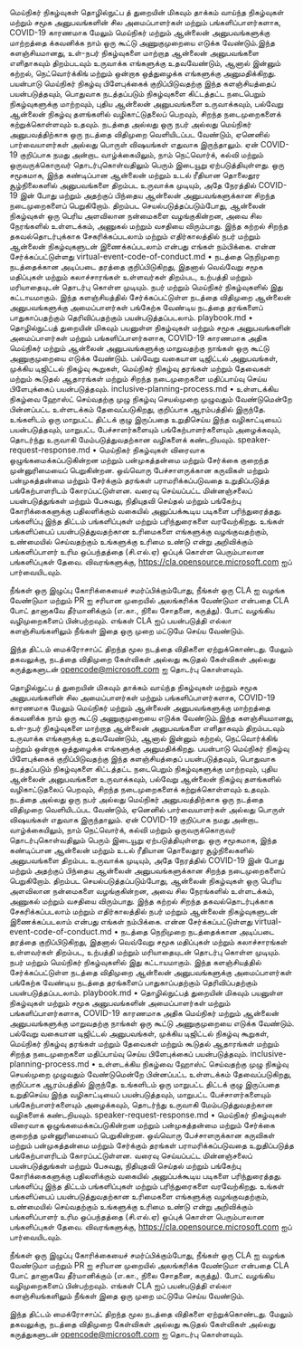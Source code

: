 மெய்நிகர் நிகழ்வுகள்
தொழில்நுட்ப த் துறையின் மிகவும் தாக்கம் வாய்ந்த நிகழ்வுகள் மற்றும் சமூக அனுபவங்களின் சில அமைப்பாளர்கள் மற்றும் பங்களிப்பாளர்களாக, COVID-19 காரணமாக மேலும் மெய்நிகர் மற்றும் ஆன்லைன் அனுபவங்களுக்கு மாற்றத்தை க்கவனிக்க நாம் ஒரு கூட்டு அணுகுமுறையை எடுக்க வேண்டும்.இந்த களஞ்சியமானது, உள்-நபர் நிகழ்வுகளை மாற்றாத ஆன்லைன் அனுபவங்களை எளிதாகவும் திறம்படவும் உருவாக்க எங்களுக்கு உதவவேண்டும், ஆனால் இன்னும் கற்றல், நெட்வொர்க்கிங் மற்றும் ஒன்றாக ஒத்துழைக்க எங்களுக்கு அனுமதிக்கிறது.
பயன்பாடு
மெய்நிகர் நிகழ்வு பிளேபுக்கைக் குறிப்பிடுவதற்கு இந்த களஞ்சியத்தைப் பயன்படுத்தவும், பொதுவாக நடத்தப்படும் நிகழ்வுகளை கிட்டத்தட்ட நடைபெறும் நிகழ்வுகளுக்கு மாற்றவும், புதிய ஆன்லைன் அனுபவங்களை உருவாக்கவும், பல்வேறு ஆன்லைன் நிகழ்வு தளங்களில் வழிகாட்டுதலைப் பெறவும், சிறந்த நடைமுறைகளைக் கற்றுக்கொள்ளவும் உதவும். நடத்தை அல்லது ஒரு நபர் அல்லது மெய்நிகர் அனுபவத்திற்காக ஒரு நடத்தை விதிமுறை வெளியிடப்பட வேண்டும், ஏனெனில் பார்வையாளர்கள் அல்லது பொருள் விஷயங்கள் எதுவாக இருந்தாலும்.
ஏன்
COVID-19 குறிப்பாக நமது அன்றாட வாழ்க்கையிலும், நாம் நெட்வொர்க், கல்வி மற்றும் ஒருவருக்கொருவர் தொடர்புகொள்வதிலும் பெரும் இடையூறு ஏற்படுத்தியுள்ளது. ஒரு சமூகமாக, இந்த கண்டிப்பான ஆன்லைன் மற்றும் உடல் ரீதியான தொலைதூர சூழ்நிலைகளில் அனுபவங்களை திறம்பட உருவாக்க முடியும், அதே நேரத்தில் COVID-19 இன் போது மற்றும் அதற்குப் பிந்தைய ஆன்லைன் அனுபவங்களுக்கான சிறந்த நடைமுறைகளைப் பெறுகிறோம். திறம்பட செயல்படுத்தப்படும்போது, ஆன்லைன் நிகழ்வுகள் ஒரு பெரிய அளவிலான நன்மைகளை வழங்குகின்றன, அவை சில நேரங்களில் உள்ளடக்கம், அணுகல் மற்றும் வசதியை விரும்பாது. இந்த கற்றல் சிறந்த தகவல்தொடர்புக்காக சேகரிக்கப்படலாம் மற்றும் எதிர்காலத்தில் நபர் மற்றும் ஆன்லைன் நிகழ்வுகளுடன் இணைக்கப்படலாம் என்பது எங்கள் நம்பிக்கை.
என்ன சேர்க்கப்பட்டுள்ளது
virtual-event-code-of-conduct.md
•	நடத்தை நெறிமுறை நடத்தைக்கான அடிப்படை தரத்தை குறிப்பிடுகிறது, இதனால் வெவ்வேறு சமூக மதிப்புகள் மற்றும் கலாச்சாரங்கள் உள்ளவர்கள் திறம்பட, உற்பத்தி மற்றும் மரியாதையுடன் தொடர்பு கொள்ள முடியும். நபர் மற்றும் மெய்நிகர் நிகழ்வுகளில் இது கட்டாயமாகும். இந்த களஞ்சியத்தில் சேர்க்கப்பட்டுள்ள நடத்தை விதிமுறை ஆன்லைன் அனுபவங்களுக்கு அமைப்பாளர்கள் பங்கேற்க வேண்டிய நடத்தை தரங்களைப் பாதுகாப்பதற்கும் தெரிவிப்பதற்கும் பயன்படுத்தப்படலாம்.
playbook.md
•	தொழில்நுட்பத் துறையின் மிகவும் பயனுள்ள நிகழ்வுகள் மற்றும் சமூக அனுபவங்களின் அமைப்பாளர்கள் மற்றும் பங்களிப்பாளர்களாக, COVID-19 காரணமாக அதிக மெய்நிகர் மற்றும் ஆன்லைன் அனுபவங்களுக்கு மாறுவதற்கு நாங்கள் ஒரு கூட்டு அணுகுமுறையை எடுக்க வேண்டும். பல்வேறு வகையான டிஜிட்டல் அனுபவங்கள், முக்கிய டிஜிட்டல் நிகழ்வு கூறுகள், மெய்நிகர் நிகழ்வு தரங்கள் மற்றும் தேவைகள் மற்றும் கூடுதல் ஆதாரங்கள் மற்றும் சிறந்த நடைமுறைகளை மதிப்பாய்வு செய்ய பிளேபுக்கைப் பயன்படுத்தவும்.
inclusive-planning-process.md
•	உள்ளடக்கிய நிகழ்வை ஹோஸ்ட் செய்வதற்கு முழு நிகழ்வு செயல்முறை முழுவதும் வேண்டுமென்றே பின்னப்பட்ட உள்ளடக்கம் தேவைப்படுகிறது, குறிப்பாக ஆரம்பத்தில் இருந்தே. உங்களிடம் ஒரு மாறுபட்ட திட்டக் குழு இருப்பதை உறுதிசெய்ய இந்த வழிகாட்டியைப் பயன்படுத்தவும், மாறுபட்ட பேச்சாளர்களையும் பங்கேற்பாளர்களையும் அழைக்கவும், தொடர்ந்து உருவாகி மேம்படுத்துவதற்கான வழிகளைக் கண்டறியவும்.
speaker-request-response.md
•	மெய்நிகர் நிகழ்வுகள் விரைவாக ஒழுங்கமைக்கப்படுகின்றன மற்றும் பன்முகத்தன்மை மற்றும் சேர்க்கை குறைந்த முன்னுரிமையைப் பெறுகின்றன. ஒவ்வொரு பேச்சாளருக்கான கருவிகள் மற்றும் பன்முகத்தன்மை மற்றும் சேர்க்கும் தரங்கள் பராமரிக்கப்படுவதை உறுதிப்படுத்த பங்கேற்பாளரிடம் கோரப்பட்டுள்ளன. வரைவு செய்யப்பட்ட மின்னஞ்சலைப் பயன்படுத்துங்கள் மற்றும் பேசுவது, நிதியுதவி செய்தல் மற்றும் பங்கேற்பு கோரிக்கைகளுக்கு பதிலளிக்கும் வகையில் அனுப்பக்கூடிய படிகளை பரிந்துரைத்தது.
பங்களிப்பு
இந்த திட்டம் பங்களிப்புகள் மற்றும் பரிந்துரைகளை வரவேற்கிறது. உங்கள் பங்களிப்பைப் பயன்படுத்துவதற்கான உரிமைகளை எங்களுக்கு வழங்குவதற்கும், உண்மையில் செய்வதற்கும் உங்களுக்கு உரிமை உண்டு என்று அறிவிக்கும் பங்களிப்பாளர் உரிம ஒப்பந்தத்தை (சி.எல்.ஏ) ஒப்புக் கொள்ள பெரும்பாலான பங்களிப்புகள் தேவை. விவரங்களுக்கு, https://cla.opensource.microsoft.com ஐப் பார்வையிடவும்.

நீங்கள் ஒரு இழுப்பு கோரிக்கையைச் சமர்ப்பிக்கும்போது, நீங்கள் ஒரு CLA ஐ வழங்க வேண்டுமா மற்றும் PR ஐ சரியான முறையில் அலங்கரிக்க வேண்டுமா என்பதை CLA போட் தானாகவே தீர்மானிக்கும் (எ.கா., நிலை சோதனை, கருத்து). போட் வழங்கிய வழிமுறைகளைப் பின்பற்றவும். எங்கள் CLA ஐப் பயன்படுத்தி எல்லா களஞ்சியங்களிலும் நீங்கள் இதை ஒரு முறை மட்டுமே செய்ய வேண்டும்.

இந்த திட்டம் மைக்ரோசாப்ட் திறந்த மூல நடத்தை விதிகளை ஏற்றுக்கொண்டது. மேலும் தகவலுக்கு, நடத்தை விதிமுறை கேள்விகள் அல்லது கூடுதல் கேள்விகள் அல்லது கருத்துகளுடன் opencode@microsoft.com ஐ தொடர்பு கொள்ளவும்.

தொழில்நுட்ப த் துறையின் மிகவும் தாக்கம் வாய்ந்த நிகழ்வுகள் மற்றும் சமூக அனுபவங்களின் சில அமைப்பாளர்கள் மற்றும் பங்களிப்பாளர்களாக, COVID-19 காரணமாக மேலும் மெய்நிகர் மற்றும் ஆன்லைன் அனுபவங்களுக்கு மாற்றத்தை க்கவனிக்க நாம் ஒரு கூட்டு அணுகுமுறையை எடுக்க வேண்டும்.இந்த களஞ்சியமானது, உள்-நபர் நிகழ்வுகளை மாற்றாத ஆன்லைன் அனுபவங்களை எளிதாகவும் திறம்படவும் உருவாக்க எங்களுக்கு உதவவேண்டும், ஆனால் இன்னும் கற்றல், நெட்வொர்க்கிங் மற்றும் ஒன்றாக ஒத்துழைக்க எங்களுக்கு அனுமதிக்கிறது.
பயன்பாடு
மெய்நிகர் நிகழ்வு பிளேபுக்கைக் குறிப்பிடுவதற்கு இந்த களஞ்சியத்தைப் பயன்படுத்தவும், பொதுவாக நடத்தப்படும் நிகழ்வுகளை கிட்டத்தட்ட நடைபெறும் நிகழ்வுகளுக்கு மாற்றவும், புதிய ஆன்லைன் அனுபவங்களை உருவாக்கவும், பல்வேறு ஆன்லைன் நிகழ்வு தளங்களில் வழிகாட்டுதலைப் பெறவும், சிறந்த நடைமுறைகளைக் கற்றுக்கொள்ளவும் உதவும். நடத்தை அல்லது ஒரு நபர் அல்லது மெய்நிகர் அனுபவத்திற்காக ஒரு நடத்தை விதிமுறை வெளியிடப்பட வேண்டும், ஏனெனில் பார்வையாளர்கள் அல்லது பொருள் விஷயங்கள் எதுவாக இருந்தாலும்.
ஏன்
COVID-19 குறிப்பாக நமது அன்றாட வாழ்க்கையிலும், நாம் நெட்வொர்க், கல்வி மற்றும் ஒருவருக்கொருவர் தொடர்புகொள்வதிலும் பெரும் இடையூறு ஏற்படுத்தியுள்ளது. ஒரு சமூகமாக, இந்த கண்டிப்பான ஆன்லைன் மற்றும் உடல் ரீதியான தொலைதூர சூழ்நிலைகளில் அனுபவங்களை திறம்பட உருவாக்க முடியும், அதே நேரத்தில் COVID-19 இன் போது மற்றும் அதற்குப் பிந்தைய ஆன்லைன் அனுபவங்களுக்கான சிறந்த நடைமுறைகளைப் பெறுகிறோம். திறம்பட செயல்படுத்தப்படும்போது, ஆன்லைன் நிகழ்வுகள் ஒரு பெரிய அளவிலான நன்மைகளை வழங்குகின்றன, அவை சில நேரங்களில் உள்ளடக்கம், அணுகல் மற்றும் வசதியை விரும்பாது. இந்த கற்றல் சிறந்த தகவல்தொடர்புக்காக சேகரிக்கப்படலாம் மற்றும் எதிர்காலத்தில் நபர் மற்றும் ஆன்லைன் நிகழ்வுகளுடன் இணைக்கப்படலாம் என்பது எங்கள் நம்பிக்கை.
என்ன சேர்க்கப்பட்டுள்ளது
virtual-event-code-of-conduct.md
•	நடத்தை நெறிமுறை நடத்தைக்கான அடிப்படை தரத்தை குறிப்பிடுகிறது, இதனால் வெவ்வேறு சமூக மதிப்புகள் மற்றும் கலாச்சாரங்கள் உள்ளவர்கள் திறம்பட, உற்பத்தி மற்றும் மரியாதையுடன் தொடர்பு கொள்ள முடியும். நபர் மற்றும் மெய்நிகர் நிகழ்வுகளில் இது கட்டாயமாகும். இந்த களஞ்சியத்தில் சேர்க்கப்பட்டுள்ள நடத்தை விதிமுறை ஆன்லைன் அனுபவங்களுக்கு அமைப்பாளர்கள் பங்கேற்க வேண்டிய நடத்தை தரங்களைப் பாதுகாப்பதற்கும் தெரிவிப்பதற்கும் பயன்படுத்தப்படலாம்.
playbook.md
•	தொழில்நுட்பத் துறையின் மிகவும் பயனுள்ள நிகழ்வுகள் மற்றும் சமூக அனுபவங்களின் அமைப்பாளர்கள் மற்றும் பங்களிப்பாளர்களாக, COVID-19 காரணமாக அதிக மெய்நிகர் மற்றும் ஆன்லைன் அனுபவங்களுக்கு மாறுவதற்கு நாங்கள் ஒரு கூட்டு அணுகுமுறையை எடுக்க வேண்டும். பல்வேறு வகையான டிஜிட்டல் அனுபவங்கள், முக்கிய டிஜிட்டல் நிகழ்வு கூறுகள், மெய்நிகர் நிகழ்வு தரங்கள் மற்றும் தேவைகள் மற்றும் கூடுதல் ஆதாரங்கள் மற்றும் சிறந்த நடைமுறைகளை மதிப்பாய்வு செய்ய பிளேபுக்கைப் பயன்படுத்தவும்.
inclusive-planning-process.md
•	உள்ளடக்கிய நிகழ்வை ஹோஸ்ட் செய்வதற்கு முழு நிகழ்வு செயல்முறை முழுவதும் வேண்டுமென்றே பின்னப்பட்ட உள்ளடக்கம் தேவைப்படுகிறது, குறிப்பாக ஆரம்பத்தில் இருந்தே. உங்களிடம் ஒரு மாறுபட்ட திட்டக் குழு இருப்பதை உறுதிசெய்ய இந்த வழிகாட்டியைப் பயன்படுத்தவும், மாறுபட்ட பேச்சாளர்களையும் பங்கேற்பாளர்களையும் அழைக்கவும், தொடர்ந்து உருவாகி மேம்படுத்துவதற்கான வழிகளைக் கண்டறியவும்.
speaker-request-response.md
•	மெய்நிகர் நிகழ்வுகள் விரைவாக ஒழுங்கமைக்கப்படுகின்றன மற்றும் பன்முகத்தன்மை மற்றும் சேர்க்கை குறைந்த முன்னுரிமையைப் பெறுகின்றன. ஒவ்வொரு பேச்சாளருக்கான கருவிகள் மற்றும் பன்முகத்தன்மை மற்றும் சேர்க்கும் தரங்கள் பராமரிக்கப்படுவதை உறுதிப்படுத்த பங்கேற்பாளரிடம் கோரப்பட்டுள்ளன. வரைவு செய்யப்பட்ட மின்னஞ்சலைப் பயன்படுத்துங்கள் மற்றும் பேசுவது, நிதியுதவி செய்தல் மற்றும் பங்கேற்பு கோரிக்கைகளுக்கு பதிலளிக்கும் வகையில் அனுப்பக்கூடிய படிகளை பரிந்துரைத்தது.
பங்களிப்பு
இந்த திட்டம் பங்களிப்புகள் மற்றும் பரிந்துரைகளை வரவேற்கிறது. உங்கள் பங்களிப்பைப் பயன்படுத்துவதற்கான உரிமைகளை எங்களுக்கு வழங்குவதற்கும், உண்மையில் செய்வதற்கும் உங்களுக்கு உரிமை உண்டு என்று அறிவிக்கும் பங்களிப்பாளர் உரிம ஒப்பந்தத்தை (சி.எல்.ஏ) ஒப்புக் கொள்ள பெரும்பாலான பங்களிப்புகள் தேவை. விவரங்களுக்கு, https://cla.opensource.microsoft.com ஐப் பார்வையிடவும்.

நீங்கள் ஒரு இழுப்பு கோரிக்கையைச் சமர்ப்பிக்கும்போது, நீங்கள் ஒரு CLA ஐ வழங்க வேண்டுமா மற்றும் PR ஐ சரியான முறையில் அலங்கரிக்க வேண்டுமா என்பதை CLA போட் தானாகவே தீர்மானிக்கும் (எ.கா., நிலை சோதனை, கருத்து). போட் வழங்கிய வழிமுறைகளைப் பின்பற்றவும். எங்கள் CLA ஐப் பயன்படுத்தி எல்லா களஞ்சியங்களிலும் நீங்கள் இதை ஒரு முறை மட்டுமே செய்ய வேண்டும்.

இந்த திட்டம் மைக்ரோசாப்ட் திறந்த மூல நடத்தை விதிகளை ஏற்றுக்கொண்டது. மேலும் தகவலுக்கு, நடத்தை விதிமுறை கேள்விகள் அல்லது கூடுதல் கேள்விகள் அல்லது கருத்துகளுடன் opencode@microsoft.com ஐ தொடர்பு கொள்ளவும்.
